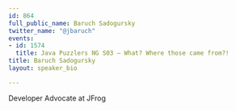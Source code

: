 ```yaml
---
id: 864
full_public_name: Baruch Sadogursky
twitter_name: "@jbaruch"
events:
- id: 1574
  title: Java Puzzlers NG S03 — What? Where those came from?!
title: Baruch Sadogursky
layout: speaker_bio

---
```

Developer Advocate at JFrog